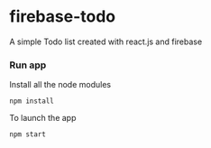 # firebase-todo
A simple Todo list created with react.js and firebase

### Run app

Install all the node modules
```
npm install
```

To launch the app
 ```
 npm start
 ```
